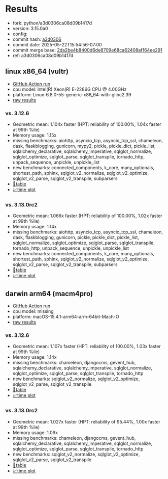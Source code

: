 # Results

- fork: python/a3d0306ca08d09b1417d
- version: 3.15.0a0
- config: 
- commit hash: [a3d0306](https://github.com/python/cpython/commit/a3d0306)
- commit date: 2025-05-22T15:54:56-07:00
- commit merge base: [2da2be4b8400d6de8709e68ca62408af164ee291](https://github.com/python/cpython/commit/2da2be4b8400d6de8709e68ca62408af164ee291)
- ref: a3d0306ca08d09b1417d

## linux x86_64 (vultr)

- [GitHub Action run](https://github.com/facebookexperimental/free-threading-benchmarking/actions/runs/15199512197)
- cpu model: Intel(R) Xeon(R) E-2286G CPU @ 4.00GHz
- platform: Linux-6.8.0-55-generic-x86_64-with-glibc2.39
- [raw results](bm-20250522-vultr-x86_64-python-a3d0306ca08d09b1417d-3.15.0a0-a3d0306.json)

### vs. 3.12.6

- Geometric mean: 1.104x faster (HPT: reliability of 100.00%, 1.04x faster at 99th %ile)
- Memory usage: 1.15x
- missing benchmarks: aiohttp, asyncio_tcp, asyncio_tcp_ssl, chameleon, dask, flaskblogging, gunicorn, mypy2, pickle, pickle_dict, pickle_list, sqlalchemy_declarative, sqlalchemy_imperative, sqlglot_normalize, sqlglot_optimize, sqlglot_parse, sqlglot_transpile, tornado_http, unpack_sequence, unpickle, unpickle_list
- new benchmarks: connected_components, k_core, many_optionals, shortest_path, sphinx, sqlglot_v2_normalize, sqlglot_v2_optimize, sqlglot_v2_parse, sqlglot_v2_transpile, subparsers
- [📄table](bm-20250522-vultr-x86_64-python-a3d0306ca08d09b1417d-3.15.0a0-a3d0306-vs-3.12.6.md)
- [📈time plot](bm-20250522-vultr-x86_64-python-a3d0306ca08d09b1417d-3.15.0a0-a3d0306-vs-3.12.6.svg)

### vs. 3.13.0rc2

- Geometric mean: 1.066x faster (HPT: reliability of 100.00%, 1.02x faster at 99th %ile)
- Memory usage: 1.14x
- missing benchmarks: aiohttp, asyncio_tcp, asyncio_tcp_ssl, chameleon, dask, flaskblogging, gunicorn, pickle, pickle_dict, pickle_list, sqlglot_normalize, sqlglot_optimize, sqlglot_parse, sqlglot_transpile, tornado_http, unpack_sequence, unpickle, unpickle_list
- new benchmarks: connected_components, k_core, many_optionals, shortest_path, sphinx, sqlglot_v2_normalize, sqlglot_v2_optimize, sqlglot_v2_parse, sqlglot_v2_transpile, subparsers
- [📄table](bm-20250522-vultr-x86_64-python-a3d0306ca08d09b1417d-3.15.0a0-a3d0306-vs-3.13.0rc2.md)
- [📈time plot](bm-20250522-vultr-x86_64-python-a3d0306ca08d09b1417d-3.15.0a0-a3d0306-vs-3.13.0rc2.svg)

## darwin arm64 (macm4pro)

- [GitHub Action run](https://github.com/facebookexperimental/free-threading-benchmarking/actions/runs/15199512197)
- cpu model: missing
- platform: macOS-15.4.1-arm64-arm-64bit-Mach-O
- [raw results](bm-20250522-macm4pro-arm64-python-a3d0306ca08d09b1417d-3.15.0a0-a3d0306.json)

### vs. 3.12.6

- Geometric mean: 1.107x faster (HPT: reliability of 100.00%, 1.03x faster at 99th %ile)
- Memory usage: 1.14x
- missing benchmarks: chameleon, djangocms, gevent_hub, sqlalchemy_declarative, sqlalchemy_imperative, sqlglot_normalize, sqlglot_optimize, sqlglot_parse, sqlglot_transpile, tornado_http
- new benchmarks: sqlglot_v2_normalize, sqlglot_v2_optimize, sqlglot_v2_parse, sqlglot_v2_transpile
- [📄table](bm-20250522-macm4pro-arm64-python-a3d0306ca08d09b1417d-3.15.0a0-a3d0306-vs-3.12.6.md)
- [📈time plot](bm-20250522-macm4pro-arm64-python-a3d0306ca08d09b1417d-3.15.0a0-a3d0306-vs-3.12.6.svg)

### vs. 3.13.0rc2

- Geometric mean: 1.027x faster (HPT: reliability of 95.44%, 1.00x faster at 99th %ile)
- Memory usage: 1.09x
- missing benchmarks: chameleon, djangocms, gevent_hub, sqlalchemy_declarative, sqlalchemy_imperative, sqlglot_normalize, sqlglot_optimize, sqlglot_parse, sqlglot_transpile, tornado_http
- new benchmarks: sqlglot_v2_normalize, sqlglot_v2_optimize, sqlglot_v2_parse, sqlglot_v2_transpile
- [📄table](bm-20250522-macm4pro-arm64-python-a3d0306ca08d09b1417d-3.15.0a0-a3d0306-vs-3.13.0rc2.md)
- [📈time plot](bm-20250522-macm4pro-arm64-python-a3d0306ca08d09b1417d-3.15.0a0-a3d0306-vs-3.13.0rc2.svg)

